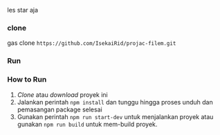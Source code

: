 les star aja

### clone 
gas clone `https://github.com/IsekaiRid/projac-filem.git`


### Run 
### How to Run
1. _Clone_ atau _download_ proyek ini
2. Jalankan perintah `npm install` dan tunggu hingga proses unduh dan pemasangan package selesai
3. Gunakan perintah `npm run start-dev` untuk menjalankan proyek atau gunakan `npm run build` untuk mem-build proyek.

